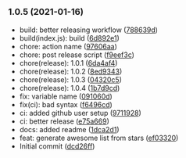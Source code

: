## <small>1.0.5 (2021-01-16)</small>

* build: better releasing workflow ([788639d](https://github.com/simonecorsi/mawesome/commit/788639d))
* build(index.js): build ([6d892e1](https://github.com/simonecorsi/mawesome/commit/6d892e1))
* chore: action name ([97606aa](https://github.com/simonecorsi/mawesome/commit/97606aa))
* chore: post release script ([f9eef3c](https://github.com/simonecorsi/mawesome/commit/f9eef3c))
* chore(release): 1.0.1 ([6da4af4](https://github.com/simonecorsi/mawesome/commit/6da4af4))
* chore(release): 1.0.2 ([8ed9343](https://github.com/simonecorsi/mawesome/commit/8ed9343))
* chore(release): 1.0.3 ([04320c5](https://github.com/simonecorsi/mawesome/commit/04320c5))
* chore(release): 1.0.4 ([1b7d9cd](https://github.com/simonecorsi/mawesome/commit/1b7d9cd))
* fix: variable name ([091060d](https://github.com/simonecorsi/mawesome/commit/091060d))
* fix(ci): bad syntax ([f6496cd](https://github.com/simonecorsi/mawesome/commit/f6496cd))
* ci: added github user setup ([9711928](https://github.com/simonecorsi/mawesome/commit/9711928))
* ci: better release ([e75a669](https://github.com/simonecorsi/mawesome/commit/e75a669))
* docs: added readme ([1dca2d1](https://github.com/simonecorsi/mawesome/commit/1dca2d1))
* feat: generate awesome list from stars ([ef03320](https://github.com/simonecorsi/mawesome/commit/ef03320))
* Initial commit ([dcd26ff](https://github.com/simonecorsi/mawesome/commit/dcd26ff))



